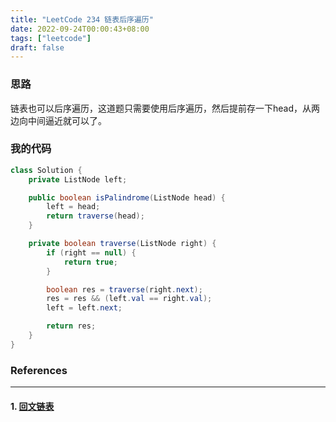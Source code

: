 ```yaml
---
title: "LeetCode 234 链表后序遍历"
date: 2022-09-24T00:00:43+08:00
tags: ["leetcode"]
draft: false
---
```


### 思路

链表也可以后序遍历，这道题只需要使用后序遍历，然后提前存一下head，从两边向中间逼近就可以了。

### 我的代码

```java
class Solution {
    private ListNode left;

    public boolean isPalindrome(ListNode head) {
        left = head;
        return traverse(head);
    }

    private boolean traverse(ListNode right) {
        if (right == null) {
            return true;
        }

        boolean res = traverse(right.next);
        res = res && (left.val == right.val);
        left = left.next;

        return res;
    }
}
```

### References

---

#### 1. [回文链表](https://leetcode.cn/problems/palindrome-linked-list/)

